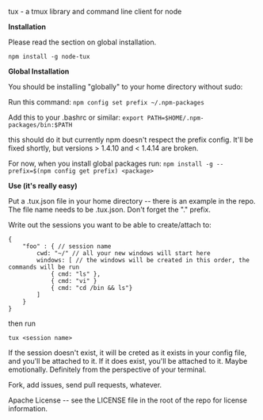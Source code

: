 tux - a tmux library and command line client for node

**Installation**

Please read the section on global installation.

```
npm install -g node-tux 
```


**Global Installation**

You should be installing "globally" to your home directory without sudo:

Run this command: ```npm config set prefix ~/.npm-packages```

Add this to your .bashrc or similar: ```export PATH=$HOME/.npm-packages/bin:$PATH```

this should do it but currently npm doesn't respect the prefix config. It'll be fixed shortly, but versions > 1.4.10 and < 1.4.14 are broken.

For now, when you install global packages run: ```npm install -g --prefix=$(npm config get prefix) <package>```



**Use (it's really easy)**

Put a .tux.json file in your home directory -- there is an example in the repo.
The file name needs to be .tux.json. Don't forget the "." prefix.

Write out the sessions you want to be able to create/attach to:

```
{
    "foo" : { // session name
        cwd: "~/" // all your new windows will start here
        windows: [ // the windows will be created in this order, the commands will be run
            { cmd: "ls" }, 
            { cmd: "vi" }
            { cmd: "cd /bin && ls"}
        ]
    }
}
```

then run 
```
tux <session name>
```

If the session doesn't exist, it will be creted as it exists in your config file, and you'll be attached to it.
If it does exist, you'll be attached to it. Maybe emotionally. Definitely from the perspective of your terminal.

Fork, add issues, send pull requests, whatever.

Apache License -- see the LICENSE file in the root of the repo for license information.

